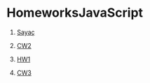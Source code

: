 # HomeworksJavaScript


1. [Sayaç](https://sameteraslan.github.io/HomeworksJavaScript/sayac.html)

2. [CW2](https://sameteraslan.github.io/HomeworksJavaScript/ArrayIslemleri.html)

3. [HW1](https://sameteraslan.github.io/HomeworksJavaScript/HW1.html)

4. [CW3](https://sameteraslan.github.io/BLM305/work)
